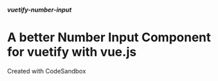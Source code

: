 ##### vuetify-number-input

# A better Number Input Component for vuetify with vue.js


Created with CodeSandbox

